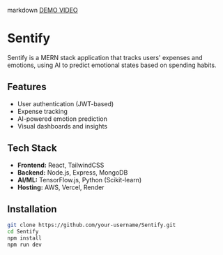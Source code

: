 markdown 
   [DEMO VIDEO]((https://drive.google.com/file/d/1822NDb10cWZdxch1PHkyyYD2YXj4rrex/view?usp=sharing)) 

# Sentify

Sentify is a MERN stack application that tracks users' expenses and emotions, using AI to predict emotional states based on spending habits.

## Features
- User authentication (JWT-based)
- Expense tracking
- AI-powered emotion prediction
- Visual dashboards and insights

## Tech Stack
- **Frontend:** React, TailwindCSS
- **Backend:** Node.js, Express, MongoDB
- **AI/ML:** TensorFlow.js, Python (Scikit-learn)
- **Hosting:** AWS, Vercel, Render

## Installation
```bash
git clone https://github.com/your-username/Sentify.git
cd Sentify
npm install
npm run dev


